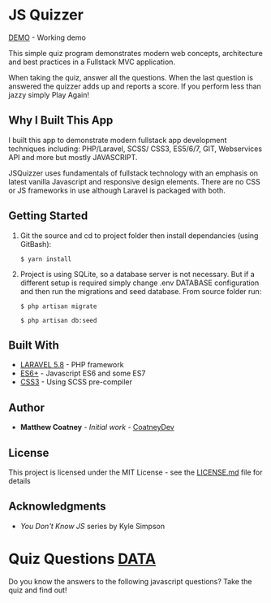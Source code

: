# JS Quizzer

[DEMO](http://yosemitematt.com) - Working demo

This simple quiz program demonstrates modern web concepts, architecture and best practices in a Fullstack MVC application.

When taking the quiz, answer all the questions. When the last question is answered the quizzer adds up and reports a score. If you perform less than jazzy simply Play Again!

## Why I Built This App

I built this app to demonstrate modern fullstack app development techniques including: PHP/Laravel, SCSS/ CSS3, ES5/6/7, GIT, Webservices API and more but mostly JAVASCRIPT.

JSQuizzer uses fundamentals of fullstack technology with an emphasis on latest vanilla Javascript and responsive design elements. There are no CSS or JS frameworks in use although Laravel is packaged with both. 

## Getting Started

1. Git the source and cd to project folder then install dependancies (using GitBash):

	```$ yarn install```

2. Project is using SQLite, so a database server is not necessary. But if a different setup is required simply change .env DATABASE configuration and then run the migrations and seed database.
From source folder run:

	```$ php artisan migrate```

	```$ php artisan db:seed```


## Built With

* [LARAVEL 5.8](https://laravel.com/docs/5.8/installation) - PHP framework 
* [ES6+](https://developer.mozilla.org/en-US/docs/Web/JavaScript/Language_Resources) - Javascript ES6 and some ES7
* [CSS3](https://developer.mozilla.org/en-US/docs/Web/CSS) - Using SCSS pre-compiler

## Author

* **Matthew Coatney** - *Initial work* - [CoatneyDev](https://github.com/CoatneyDev)

## License

This project is licensed under the MIT License - see the [LICENSE.md](LICENSE.md) file for details

## Acknowledgments

* _You Don't Know JS_ series by Kyle Simpson



# Quiz Questions [DATA](database/data.json)
Do you know the answers to the following javascript questions? Take the quiz and find out!


